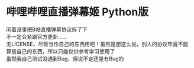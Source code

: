 # 哔哩哔哩直播弹幕姬 Python版
闲着没事把B站直播弹幕协议拆了下  
不一定会紧跟官方更新……  
无LICENSE，尽管当作自己的东西用吧！虽然是想这么说，别人的协议毕竟不能算是自己的东西，所以只能仅供参考学习使用了  
虽然我自己测试没遇到Bug，但说不定还是有Bug的  